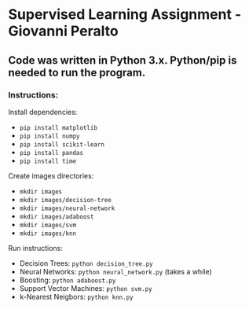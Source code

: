 # Supervised Learning Assignment - Giovanni Peralto

## Code was written in Python 3.x. Python/pip is needed to run the program.

### Instructions:

Install dependencies: 
- `pip install matplotlib`
- `pip install numpy`
- `pip install scikit-learn`
- `pip install pandas`
- `pip install time`

Create images directories:
- `mkdir images`
- `mkdir images/decision-tree`
- `mkdir images/neural-network`
- `mkdir images/adaboost`
- `mkdir images/svm`
- `mkdir images/knn`

Run instructions:
- Decision Trees: `python decision_tree.py`
- Neural Networks: `python neural_network.py` (takes a while)
- Boosting: `python adaboost.py`
- Support Vector Machines: `python svm.py`
- k-Nearest Neigbors: `python knn.py`